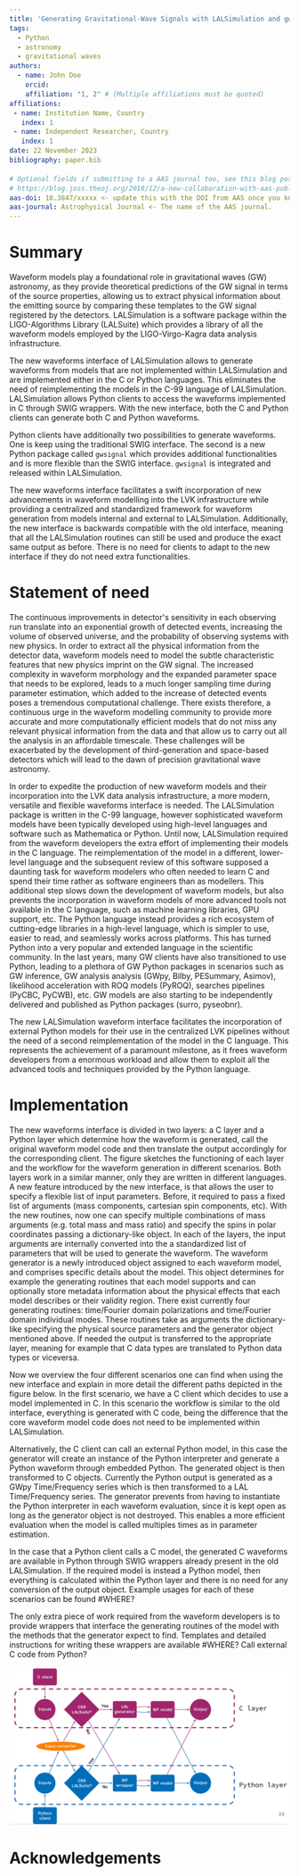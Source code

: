 ```yaml
---
title: 'Generating Gravitational-Wave Signals with LALSimulation and gwsignal'
tags:
  - Python
  - astronomy
  - gravitational waves
authors:
  - name: John Doe
    orcid: 
    affiliation: "1, 2" # (Multiple affiliations must be quoted)
affiliations:
 - name: Institution Name, Country
   index: 1
 - name: Independent Researcher, Country
   index: 1
date: 22 November 2023
bibliography: paper.bib

# Optional fields if submitting to a AAS journal too, see this blog post:
# https://blog.joss.theoj.org/2018/12/a-new-collaboration-with-aas-publishing
aas-doi: 10.3847/xxxxx <- update this with the DOI from AAS once you know it.
aas-journal: Astrophysical Journal <- The name of the AAS journal.
---
```


# Summary

Waveform models play a foundational role in gravitational waves (GW) astronomy, as they provide theoretical predictions of the GW signal in terms of the source properties, allowing us to extract physical information about the emitting source by comparing these templates to the GW signal registered by the detectors. LALSimulation is a software package within the LIGO-Algorithms Library (LALSuite) which provides a library of all the waveform models employed by the LIGO-Virgo-Kagra data analysis infrastructure. 

The new waveforms interface of LALSimulation allows to generate waveforms from models that are not implemented within LALSimulation and are implemented either in the C or Python languages. This eliminates the need of reimplementing the models in the C-99 language of LALSimulation. LALSimulation allows Python clients to access the waveforms implemented in C through SWIG wrappers. With the new interface, both the C and Python clients can generate both C and Python waveforms.

Python clients have additionally two possibilities to generate waveforms. One is keep using the traditional SWIG interface. The second is a new Python package called $\texttt{gwsignal}$ which provides additional functionalities and is more flexible than the SWIG interface. $\texttt{gwsignal}$ is integrated and released within LALSimulation.

The new waveforms interface facilitates a swift incorporation of new advancements in waveform modelling into the LVK infrastructure while providing a centralized and standardized framework for waveform generation from models internal and external to LALSimulation. Additionally, the new interface is backwards compatible with the old interface, meaning that all the LALSimulation routines can still be used and produce the exact same output as before. There is no need for clients to adapt to the new interface if they do not need extra functionalities.


# Statement of need

The continuous improvements in detector's sensitivity in each observing run translate into an exponential growth of detected events, increasing the volume of observed universe, and the probability of observing systems with new physics. In order to extract all the physical information from the detector data, waveform models need to model the subtle characteristic features that new physics imprint on the GW signal. The increased complexity in waveform morphology and the expanded parameter space that needs to be explored, leads to a much longer sampling time during parameter estimation, which added to the increase of detected events poses a tremendous computational challenge. There exists therefore, a continuous urge in the waveform modelling community to provide more accurate and more computationally efficient models that do not miss any relevant physical information from the data and that allow us to carry out all the analysis in an affordable timescale. These challenges will be exacerbated by the development of third-generation and space-based detectors which will lead to the dawn of precision gravitational wave astronomy.

In order to expedite the production of new waveform models and their incorporation into the LVK data analysis infrastructure, a more modern, versatile and flexible waveforms interface is needed. The LALSimulation package is written in the C-99 language, however sophisticated waveform models have been typically developed using high-level languages and software such as Mathematica or Python. Until now, LALSimulation required from the waveform developers the extra effort of implementing their models in the C language. The reimplementation of the model in a different, lower-level language and the subsequent review of this software supposed a daunting task for waveform modelers who often needed to learn C and spend their time rather as software engineers than as modellers. This additional step slows down the development of waveform models, but also prevents the incorporation in waveform models of more advanced tools not available in the C language, such as machine learning libraries, GPU support, etc. The Python language instead provides a rich ecosystem of cutting-edge libraries in a high-level language, which is simpler to use, easier to read, and seamlessly works across platforms. This has turned Python into a very popular and extended language in the scientific community. In the last years, many GW clients have also transitioned to use Python, leading to a plethora of GW Python packages in scenarios such as GW inference, GW analysis analysis (GWpy, Bilby, PESummary, Asimov), likelihood acceleration with ROQ models (PyROQ), searches pipelines (PyCBC, PyCWB), etc. GW models are also starting to be independently delivered and published as Python packages (surro, pyseobnr). 

The new LALSimulation waveform interface facilitates the incorporation of external Python models for their use in the centralized LVK pipelines without the need of a second reimplementation of the model in the C language. This represents the achievement of a paramount milestone, as it frees waveform developers from a enormous workload and allow them to exploit all the advanced tools and techniques provided by the Python language.

# Implementation

The new waveforms interface is divided in two layers: a C layer and a Python layer which determine how the waveform is generated, call the original waveform model code and then translate the output accordingly for the corresponding client. The figure sketches the functioning of each layer and the workflow for the waveform generation in different scenarios. Both layers work in a similar manner, only they are written in different languages. A new feature introduced by the new interface, is that allows the user to specify a flexible list of input parameters. Before, it required to pass a fixed list of arguments (mass components, cartesian spin components, etc). With the new routines, now one can specify multiple combinations of mass arguments (e.g. total mass and mass ratio) and specify the spins in polar coordinates passing a dictionary-like object. In each of the layers, the input arguments are internally converted into the a standardized list of parameters that will be used to generate the waveform. The waveform generator is a newly introduced object assigned to each waveform model, and comprises specific details about the model. This object determines for example the generating routines that each model supports and can optionally store metadata information about the physical effects that each model describes or their validity region. There exist currently four generating routines: time/Fourier domain polarizations and time/Fourier domain individual modes. These routines take as arguments the dictionary-like specifying the physical source parameters and the generator object mentioned above. If needed the output is transferred to the appropriate layer, meaning for example that C data types are translated to Python data types or viceversa.

Now we overview the four different scenarios one can find when using the new interface and explain in more detail the different paths depicted in the figure below. In the first scenario, we have a C client which decides to use a model implemented in C. In this scenario the workflow is similar to the old interface, everything is generated with C code, being the difference that the core waveform model code does not need to be implemented within LALSimulation.

Alternatively, the C client can call an external Python model, in this case the generator will create an instance of the Python interpreter and generate a Python waveform through embedded Python. The generated object is then transformed to C objects. Currently the Python output is generated as a GWpy Time/Frequency series which is then transformed to a LAL Time/Frequency series. The generator prevents from having to instantiate the Python interpreter in each waveform evaluation, since it is kept open as long as the generator object is not destroyed. This enables a more efficient evaluation when the model is called multiples times as in parameter estimation.

In the case that a Python client calls a C model, the generated C waveforms are available in Python through SWIG wrappers already present in the old LALSimulation. If the required model is instead a Python model, then everything is calculated within the Python layer and there is no need for any conversion of the output object. Example usages for each of these scenarios can be found #WHERE?

The only extra piece of work required from the waveform developers is to provide wrappers that interface the generating routines of the model with the methods that the generator expect to find. Templates and detailed instructions for writing these wrappers are available #WHERE? Call external C code from Python?

![implementation](implementation.png)

# Acknowledgements
















